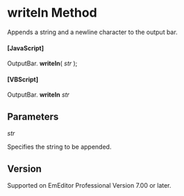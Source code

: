 # writeln Method

Appends a string and a newline character to the output bar.

#### \[JavaScript\]

OutputBar. **writeln**( _str_ );

#### \[VBScript\]

OutputBar. **writeln** _str_

## Parameters

_str_

Specifies the string to be appended.

## Version

Supported on EmEditor Professional Version 7.00 or later.